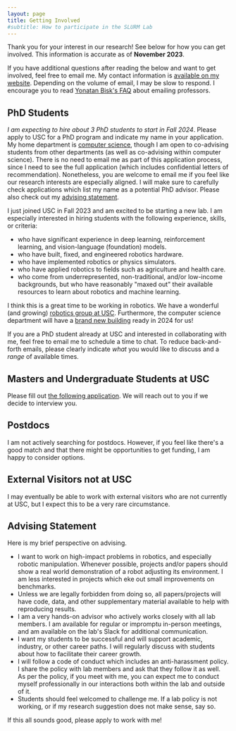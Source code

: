 ```yaml
---
layout: page
title: Getting Involved
#subtitle: How to participate in the SLURM Lab
---
```


Thank you for your interest in our research! See below for how you can get
involved. This information is accurate as of **November 2023**.

If you have additional questions after reading the below and want to get involved, feel free to email me. 
My contact information is [available on my website](https://danielseita.github.io/).
Depending on the volume of email, I may be slow to respond. 
I encourage you to read [Yonatan Bisk's FAQ](https://yonatanbisk.com/emailing_professors.html) about emailing professors. 

## PhD Students

*I am expecting to hire about 3 PhD students to start in Fall 2024*. Please 
apply to USC for a PhD program and indicate my name in your application. My
home department is [computer science](https://www.cs.usc.edu/), though I am
open to co-advising students from other departments (as well as co-advising
within computer science). There is no need to email me as part of this
application process, since I need to see the full application (which includes
confidential letters of recommendation). Nonetheless, you are welcome to email
me if you feel like our research interests are especially aligned. I will make
sure to carefully check applications which list my name as a potential PhD
advisor. Please also check out my [advising statement](#advising-statement).

I just joined USC in Fall 2023 and am excited to be starting a new lab. I am
especially interested in hiring students with the following experience, skills,
or criteria:

- who have significant experience in deep learning, reinforcement learning, and
  vision-language (foundation) models.
- who have built, fixed, and engineered robotics hardware.
- who have implemented robotics or physics simulators.
- who have applied robotics to fields such as agriculture and health care.
- who come from underrepresented, non-traditional, and/or low-income
backgrounds, but who have reasonably "maxed out" their available resources to
learn about robotics and machine learning.

I think this is a great time to be working in robotics. We have a wonderful (and
growing) [robotics group at USC][3]. Furthermore, the computer science
department will have a [brand new building][4] ready in 2024 for us!

If you are a PhD student already at USC and interested in collaborating with me,
feel free to email me to schedule a time to chat. To reduce back-and-forth
emails, please clearly indicate *what* you would like to discuss and a *range*
of available times.

## Masters and Undergraduate Students at USC

Please fill out [the following application][1].
We will reach out to you if we decide to interview you.

## Postdocs

I am not actively searching for postdocs. However, if you feel like there's a
good match and that there might be opportunities to get funding, I am happy to
consider options.

## External Visitors not at USC

I may eventually be able to work with external visitors who are not currently
at USC, but I expect this to be a very rare circumstance.


## Advising Statement

Here is my brief perspective on advising.

- I want to work on high-impact problems in robotics, and especially robotic
manipulation. Whenever possible, projects and/or papers should show a real world
demonstration of a robot adjusting its environment. I am less interested in
projects which eke out small improvements on benchmarks.
- Unless we are legally forbidden from doing so, all papers/projects will have code,
  data, and other supplementary material available to help with reproducing results.
- I am a very hands-on advisor who actively works closely with all lab members.
I am available for regular or impromptu in-person meetings, and am available on
the lab's Slack for additional communication.
- I want my students to be successful and will support academic, industry, or
  other career paths. I will regularly discuss with students about how to
  facilitate their career growth.
- I will follow a code of conduct which includes an anti-harassment policy.
I share the policy with lab members and ask that they follow it as well. As per
the policy, if you meet with me, you can expect me to conduct myself
professionally in our interactions both within the lab and outside of it.
- Students should feel welcomed to challenge me. If a lab policy is not working,
or if my research suggestion does not make sense, say so.

If this all sounds good, please apply to work with me!


[1]:https://docs.google.com/forms/d/e/1FAIpQLSc0GzWxX3vGoNFGGHwIk-2SjCAO6npQzN7WsVJjaUfymiEDiA/viewform?usp=sf_link
[3]:https://rasc.usc.edu/
[4]:https://viterbischool.usc.edu/ginsburghall/
